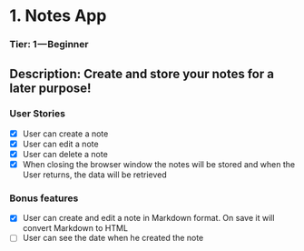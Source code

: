 # 1. Notes App
### Tier: 1 — Beginner

## Description: Create and store your notes for a later purpose!

### User Stories
- [x] User can create a note
- [x] User can edit a note
- [x] User can delete a note
- [x] When closing the browser window the notes will be stored and          when the User returns, the data will be retrieved

### Bonus features
- [x] User can create and edit a note in Markdown format. On save it        will convert Markdown to HTML
- [ ] User can see the date when he created the note